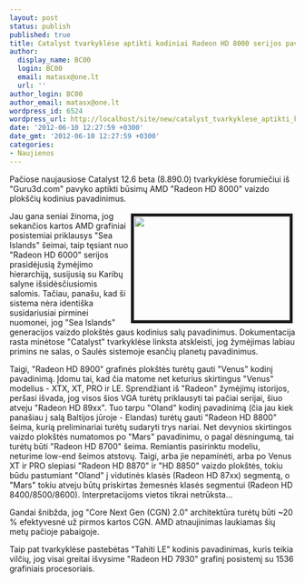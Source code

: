 ```yaml
---
layout: post
status: publish
published: true
title: Catalyst tvarkyklėse aptikti kodiniai Radeon HD 8000 serijos pavadinimai
author:
  display_name: BC00
  login: BC00
  email: matasx@one.lt
  url: ''
author_login: BC00
author_email: matasx@one.lt
wordpress_id: 6524
wordpress_url: http://localhost/site/new/catalyst_tvarkyklese_aptikti_kodiniai_radeon_hd_8000_serijos_pavadinimai/
date: '2012-06-10 12:27:59 +0300'
date_gmt: '2012-06-10 12:27:59 +0300'
categories:
- Naujienos
---
```

<p>
	Pačiose naujausiose Catalyst 12.6 beta (8.890.0) tvarkyklėse forumiečiui i&scaron; &quot;Guru3d.com&quot; pavyko aptikti būsimų AMD &quot;Radeon HD 8000&quot; vaizdo plok&scaron;čių kodinius pavadinimus.</p>
<p>
	<img alt="" src="http://technews.lt/userfiles/sea(1).jpg" style="width: 275px; height: 183px; float: right; border-width: 5px; border-style: solid; margin: 4px 5px;" />Jau gana seniai žinoma, jog sekančios kartos AMD grafiniai posistemiai priklausys &quot;Sea Islands&quot; &scaron;eimai, taip tęsiant nuo &quot;Radeon HD 6000&quot; serijos prasidėjusią žymėjimo hierarchiją, susijusią su Karibų salyne i&scaron;sidėsčiusiomis salomis. Tačiau, pana&scaron;u, kad &scaron;i sistema nėra identi&scaron;ka susidariusiai pirminei nuomonei, jog &quot;Sea Islands&quot; generacijos vaizdo plok&scaron;tės gaus kodinius salų pavadinimus. Dokumentacija rasta minėtose &quot;Catalyst&quot; tvarkyklėse linksta atskleisti, jog žymėjimas labiau primins ne salas, o Saulės sistemoje esančių planetų pavadinimus.</p>
<p>
	Taigi, &quot;Radeon HD 8900&quot; grafinės plok&scaron;tės turėtų gauti &quot;Venus&quot; kodinį pavadinimą. Įdomu tai, kad čia matome net keturius skirtingus &quot;Venus&quot; modelius - XTX, XT, PRO ir LE. Sprendžiant i&scaron; &quot;Radeon&quot; žymėjimų istorijos, per&scaron;asi i&scaron;vada, jog visos &scaron;ios VGA turėtų priklausyti tai pačiai serijai, &scaron;iuo atveju &quot;Radeon HD 89xx&quot;. Tuo tarpu &quot;Oland&quot; kodinį pavadinimą (čia jau kiek pana&scaron;iau į salą Baltijos jūroje - Elandas) turėtų gauti &quot;Radeon HD 8800&quot; &scaron;eima, kurią preliminariai turėtų sudaryti trys nariai. Net devynios skirtingos vaizdo plok&scaron;tės numatomos po &quot;Mars&quot; pavadinimu, o pagal dėsningumą, tai turėtų būti &quot;Radeon HD 8700&quot; &scaron;eima. Remiantis pasirinktu modeliu, neturime low-end &scaron;eimos atstovų. Taigi, arba jie nepaminėti, arba po Venus XT ir PRO slepiasi &quot;Radeon HD 8870&quot; ir &quot;HD 8850&quot; vaizdo plok&scaron;tės, tokiu būdu pastumiant &quot;Oland&quot; į vidutinės klasės (Radeon HD 87xx) segmentą, o &quot;Mars&quot; tokiu atveju būtų priskirtas žemesnės klasės segmentui (Radeon HD 8400/8500/8600). Interpretacijoms vietos tikrai netrūksta...</p>
<p>
	Gandai &scaron;nibžda, jog &quot;Core Next Gen (CGN) 2.0&quot; architektūra turėtų būti ~20 % efektyvesnė už pirmos kartos CGN. AMD atnaujinimas laukiamas &scaron;ių metų pačioje pabaigoje.</p>
<p>
	Taip pat tvarkyklėse pastebėtas &quot;Tahiti LE&quot; kodinis pavadinimas, kuris teikia vilčių, jog visai greitai i&scaron;vysime &quot;Radeon HD 7930&quot; grafinį posistemį su 1536 grafiniais procesoriais.</p>
